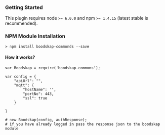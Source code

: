 
### Getting Started
This plugin requires node `>= 6.0.0` and npm `>= 1.4.15` (latest stable is recommended).


### NPM Module Installation

```shell
> npm install boodskap-commonds --save
```

#### How it works?

```shell
var Boodskap = require('boodskap-commons');

var config = {
    "apiUrl": "",
    "mqtt": {
        "hostName": '',
        "portNo": 443,
        "ssl": true
    }

}

# new Boodskap(config, authResponse);
# if you have already logged in pass the response json to the boodskap module

```



